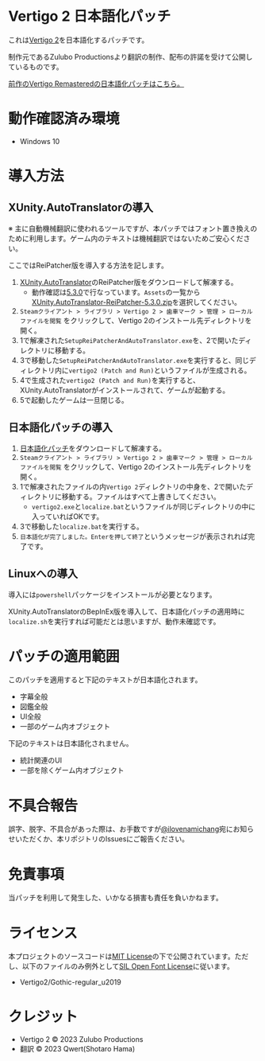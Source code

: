 # Vertigo 2 日本語化パッチ

これは[Vertigo 2](https://store.steampowered.com/app/843390/Vertigo_2/)を日本語化するパッチです。

制作元であるZulubo Productionsより翻訳の制作、配布の許諾を受けて公開しているものです。

[前作のVertigo Remasteredの日本語化パッチはこちら。](https://github.com/izayoi256/vertigo-remastered-ja)

# 動作確認済み環境

- Windows 10

# 導入方法

## XUnity.AutoTranslatorの導入

※ 主に自動機械翻訳に使われるツールですが、本パッチではフォント置き換えのために利用します。ゲーム内のテキストは機械翻訳ではないためご安心ください。

ここではReiPatcher版を導入する方法を記します。

1. [XUnity.AutoTranslator](https://github.com/bbepis/XUnity.AutoTranslator/releases)のReiPatcher版をダウンロードして解凍する。
    - 動作確認は[5.3.0](https://github.com/bbepis/XUnity.AutoTranslator/releases/tag/v5.3.0)で行なっています。`Assets`の一覧から[XUnity.AutoTranslator-ReiPatcher-5.3.0.zip](https://github.com/bbepis/XUnity.AutoTranslator/releases/download/v5.3.0/XUnity.AutoTranslator-ReiPatcher-5.3.0.zip)を選択してください。
2. `Steamクライアント > ライブラリ > Vertigo 2 > 歯車マーク > 管理 > ローカルファイルを閲覧` をクリックして、Vertigo 2のインストール先ディレクトリを開く。
3. 1で解凍された`SetupReiPatcherAndAutoTranslator.exe`を、2で開いたディレクトリに移動する。
4. 3で移動した`SetupReiPatcherAndAutoTranslator.exe`を実行すると、同じディレクトリ内に`vertigo2 (Patch and Run)`というファイルが生成される。
5. 4で生成された`vertigo2 (Patch and Run)`を実行すると、XUnity.AutoTranslatorがインストールされて、ゲームが起動する。
6. 5で起動したゲームは一旦閉じる。

## 日本語化パッチの導入

1. [日本語化パッチ](https://github.com/izayoi256/vertigo-2-ja/archive/refs/heads/master.zip)をダウンロードして解凍する。
2. `Steamクライアント > ライブラリ > Vertigo 2 > 歯車マーク > 管理 > ローカルファイルを閲覧` をクリックして、Vertigo 2のインストール先ディレクトリを開く。
3. 1で解凍されたファイルの内`Vertigo 2`ディレクトリの中身を、2で開いたディレクトリに移動する。ファイルはすべて上書きしてください。
   - `vertigo2.exe`と`localize.bat`というファイルが同じディレクトリの中に入っていればOKです。
4. 3で移動した`localize.bat`を実行する。 
5. `日本語化が完了しました。Enterを押して終了`というメッセージが表示されれば完了です。

## Linuxへの導入

導入には`powershell`パッケージをインストールが必要となります。

XUnity.AutoTranslatorのBepInEx版を導入して、日本語化パッチの適用時に`localize.sh`を実行すれば可能だとは思いますが、動作未確認です。

# パッチの適用範囲

このパッチを適用すると下記のテキストが日本語化されます。

- 字幕全般
- 図鑑全般
- UI全般
- 一部のゲーム内オブジェクト

下記のテキストは日本語化されません。

- 統計関連のUI
- 一部を除くゲーム内オブジェクト

# 不具合報告

誤字、脱字、不具合があった際は、お手数ですが[@ilovenamichang](https://twitter.com/ilovenamichang)宛にお知らせいただくか、本リポジトリのIssuesにご報告ください。

# 免責事項

当パッチを利用して発生した、いかなる損害も責任を負いかねます。

# ライセンス

本プロジェクトのソースコードは[MIT License](./LICENSE.txt)の下で公開されています。ただし、以下のファイルのみ例外として[SIL Open Font License](./OFL.txt)に従います。

- Vertigo2/Gothic-regular_u2019

# クレジット

- Vertigo 2 © 2023 Zulubo Productions 
- 翻訳 © 2023 Qwert(Shotaro Hama)
